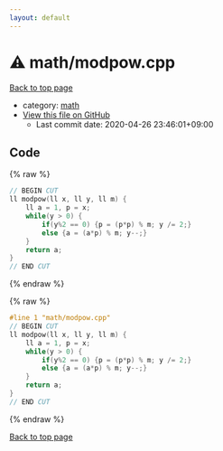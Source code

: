```yaml
---
layout: default
---
```


<!-- mathjax config similar to math.stackexchange -->
<script type="text/javascript" async
  src="https://cdnjs.cloudflare.com/ajax/libs/mathjax/2.7.5/MathJax.js?config=TeX-MML-AM_CHTML">
</script>
<script type="text/x-mathjax-config">
  MathJax.Hub.Config({
    TeX: { equationNumbers: { autoNumber: "AMS" }},
    tex2jax: {
      inlineMath: [ ['$','$'] ],
      processEscapes: true
    },
    "HTML-CSS": { matchFontHeight: false },
    displayAlign: "left",
    displayIndent: "2em"
  });
</script>

<script type="text/javascript" src="https://cdnjs.cloudflare.com/ajax/libs/jquery/3.4.1/jquery.min.js"></script>
<script src="https://cdn.jsdelivr.net/npm/jquery-balloon-js@1.1.2/jquery.balloon.min.js" integrity="sha256-ZEYs9VrgAeNuPvs15E39OsyOJaIkXEEt10fzxJ20+2I=" crossorigin="anonymous"></script>
<script type="text/javascript" src="../../assets/js/copy-button.js"></script>
<link rel="stylesheet" href="../../assets/css/copy-button.css" />


# :warning: math/modpow.cpp

<a href="../../index.html">Back to top page</a>

* category: <a href="../../index.html#7e676e9e663beb40fd133f5ee24487c2">math</a>
* <a href="{{ site.github.repository_url }}/blob/master/math/modpow.cpp">View this file on GitHub</a>
    - Last commit date: 2020-04-26 23:46:01+09:00




## Code

<a id="unbundled"></a>
{% raw %}
```cpp
// BEGIN CUT
ll modpow(ll x, ll y, ll m) {
    ll a = 1, p = x;
    while(y > 0) {
        if(y%2 == 0) {p = (p*p) % m; y /= 2;}
        else {a = (a*p) % m; y--;}
    }
    return a;
}
// END CUT
```
{% endraw %}

<a id="bundled"></a>
{% raw %}
```cpp
#line 1 "math/modpow.cpp"
// BEGIN CUT
ll modpow(ll x, ll y, ll m) {
    ll a = 1, p = x;
    while(y > 0) {
        if(y%2 == 0) {p = (p*p) % m; y /= 2;}
        else {a = (a*p) % m; y--;}
    }
    return a;
}
// END CUT

```
{% endraw %}

<a href="../../index.html">Back to top page</a>


